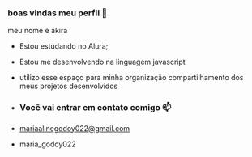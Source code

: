 ### boas vindas  meu perfil 🖤

meu nome é akira

- Estou estudando no Alura;
- Estou me desenvolvendo na linguagem javascript
- utilizo  esse espaço para minha organização compartilhamento dos meus projetos desenvolvidos

- ### Você vai entrar em contato comigo 📫

- mariaalinegodoy022@gmail.com
- maria_godoy022

